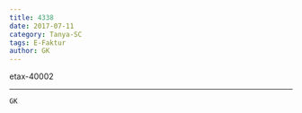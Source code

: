 ```yaml
---
title: 4338
date: 2017-07-11
category: Tanya-SC
tags: E-Faktur
author: GK
---
```


etax-40002

---



`GK`
